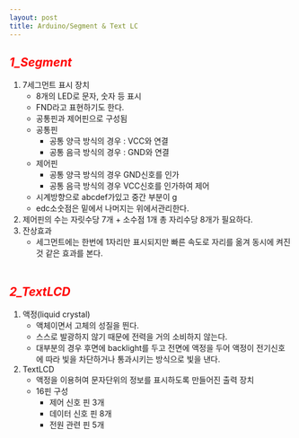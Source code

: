 ```yaml
---
layout: post
title: Arduino/Segment & Text LC 
---
```

## **_<span style="color:red"> 1_Segment </span>_**
1. 7세그먼트 표시 장치
    - 8개의 LED로 문자, 숫자 등 표시
    - FND라고 표현하기도 한다.
    - 공통핀과 제어핀으로 구성됨
    - 공통핀
        - 공통 양극 방식의 경우 : VCC와 연결
        - 공통 음극 방식의 경우 : GND와 연결
    - 제어핀
        - 공통 양극 방식의 경우 GND신호를 인가
        - 공통 음극 방식의 경우 VCC신호를 인가하여 제어
    - 시계방향으로 abcdef가있고 중간 부분이 g
    - edc소숫점은 밑에서 나머지는 위에서관리한다.
1. 제어핀의 수는 자릿수당 7개 + 소수점 1개 총 자리수당 8개가 필요하다.
1. 잔상효과
    - 세그먼트에는 한번에 1자리만 표시되지만 빠른 속도로 자리를 옮겨 동시에 켜진 것 같은 효과를 본다.<br/><br/>

## **_<span style="color:red"> 2_TextLCD </span>_**
1. 액정(liquid crystal)
    - 액체이면서 고체의 성질을 띈다.
    - 스스로 발광하지 않기 때문에 전력을 거의 소비하지 않는다.
    - 대부분의 경우 후면에 backlight를 두고 전면에 액정을 두어 액정이 전기신호에 따라 빛을 차단하거나 통과시키는 방식으로 빛을 낸다.
1. TextLCD
    - 액정을 이용허여 문자단위의 정보를 표시하도록 만들어진 출력 장치
    - 16핀 구성
        - 제어 신호 핀 3개
        - 데이터 신호 핀 8개
        - 전원 관련 핀 5개
